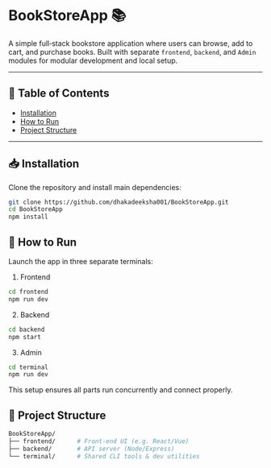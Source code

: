 # BookStoreApp 📚

A simple full‑stack bookstore application where users can browse, add to cart, and purchase books. Built with separate `frontend`, `backend`, and `Admin` modules for modular development and local setup.

---

## 📘 Table of Contents
- [Installation](#installation)
- [How to Run](#how-to-run)
- [Project Structure](#project-structure)

---

## 📥 Installation

Clone the repository and install main dependencies:
```bash
git clone https://github.com/dhakadeeksha001/BookStoreApp.git
cd BookStoreApp
npm install
```

## 🚀 How to Run

Launch the app in three separate terminals:

1. Frontend
```bash
cd frontend
npm run dev
```
2. Backend
```bash
cd backend
npm start
```
3. Admin
```bash
cd terminal
npm run dev
```
This setup ensures all parts run concurrently and connect properly.

## 📁 Project Structure
```bash
BookStoreApp/
├── frontend/      # Front‑end UI (e.g. React/Vue)
├── backend/       # API server (Node/Express)
└── terminal/      # Shared CLI tools & dev utilities
```
